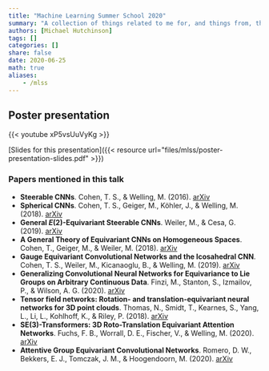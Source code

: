 ```yaml
---
title: "Machine Learning Summer School 2020"
summary: "A collection of things related to me for, and things from, the 2020 Virtual MLSS"
authors: [Michael Hutchinson]
tags: []
categories: []
share: false
date: 2020-06-25
math: true
aliases:
    - /mlss
---
```


## Poster presentation

{{< youtube xP5vsUuVyKg >}}

<base href="{{ .Site.BaseURL }}">

[Slides for this presentation]({{< resource url="files/mlss/poster-presentation-slides.pdf" >}})

### Papers mentioned in this talk

- **Steerable CNNs**. Cohen, T. S., & Welling, M. (2016). [arXiv](http://arxiv.org/abs/1612.08498)
- **Spherical CNNs**. Cohen, T. S., Geiger, M., Köhler, J., & Welling, M. (2018). [arXiv](https://arxiv.org/abs/1801.10130v3)
- **General $E(2)$-Equivariant Steerable CNNs**. Weiler, M., & Cesa, G. (2019). [arXiv](http://arxiv.org/abs/1911.08251) 
- **A General Theory of Equivariant CNNs on Homogeneous Spaces**. Cohen, T., Geiger, M., & Weiler, M. (2018). [arXiv](http://arxiv.org/abs/1811.02017)
- **Gauge Equivariant Convolutional Networks and the Icosahedral CNN**. Cohen, T. S., Weiler, M., Kicanaoglu, B., & Welling, M. (2019).  [arXiv](http://arxiv.org/abs/1902.04615)
- **Generalizing Convolutional Neural Networks for Equivariance to Lie Groups on Arbitrary Continuous Data**. Finzi, M., Stanton, S., Izmailov, P., & Wilson, A. G. (2020). [arXiv](http://arxiv.org/abs/2002.12880)
- **Tensor field networks: Rotation- and translation-equivariant neural networks for 3D point clouds**. Thomas, N., Smidt, T., Kearnes, S., Yang, L., Li, L., Kohlhoff, K., & Riley, P. (2018).  [arXiv](http://arxiv.org/abs/1802.08219)
- **SE(3)-Transformers: 3D Roto-Translation Equivariant Attention Networks**. Fuchs, F. B., Worrall, D. E., Fischer, V., & Welling, M. (2020). [arXiv](http://arxiv.org/abs/2006.10503)
-  **Attentive Group Equivariant Convolutional Networks**. Romero, D. W., Bekkers, E. J., Tomczak, J. M., & Hoogendoorn, M. (2020). [arXiv](http://arxiv.org/abs/2002.03830)